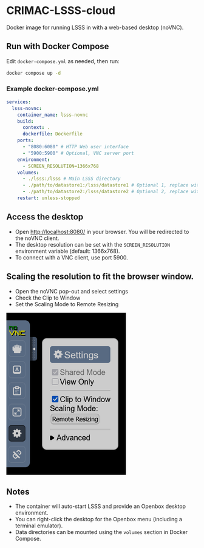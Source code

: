 # CRIMAC-LSSS-cloud

Docker image for running LSSS in with a web-based desktop (noVNC).

## Run with Docker Compose
Edit `docker-compose.yml` as needed, then run:

```sh
docker compose up -d
```

### Example docker-compose.yml
```yaml
services:
  lsss-novnc:
    container_name: lsss-novnc
    build:
      context: .
      dockerfile: Dockerfile
    ports:
      - "8080:6080" # HTTP Web user interface
      - "5900:5900" # Optional, VNC server port
    environment:
      - SCREEN_RESOLUTION=1366x768
    volumes:
      - ./lsss:/lsss # Main LSSS directory
      - ./path/to/datastore1:/lsss/datastore1 # Optional 1, replace with actual path
      - ./path/to/datastore2:/lsss/datastore2 # Optional 2, replace with actual path
    restart: unless-stopped
```

## Access the desktop
- Open [http://localhost:8080/](http://localhost:8080/) in your browser. You will be redirected to the noVNC client.
- The desktop resolution can be set with the `SCREEN_RESOLUTION` environment variable (default: 1366x768).
- To connect with a VNC client, use port 5900.

## Scaling the resolution to fit the browser window.

- Open the noVNC pop-out and select settings
- Check the Clip to Window
- Set the Scaling Mode to Remote Resizing

![Screenshot](novnc-screenshot.png)

## Notes
- The container will auto-start LSSS and provide an Openbox desktop environment.
- You can right-click the desktop for the Openbox menu (including a terminal emulator).
- Data directories can be mounted using the `volumes` section in Docker Compose.
